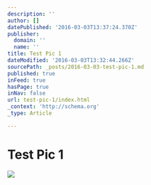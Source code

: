 ```yaml
---
description: ''
author: []
datePublished: '2016-03-03T13:37:24.370Z'
publisher:
  domain: ''
  name: ''
title: Test Pic 1
dateModified: '2016-03-03T13:32:44.266Z'
sourcePath: _posts/2016-03-03-test-pic-1.md
published: true
inFeed: true
hasPage: true
inNav: false
url: test-pic-1/index.html
_context: 'http://schema.org'
_type: Article

---
```

# Test Pic 1
![](https://the-grid-user-content.s3-us-west-2.amazonaws.com/38968b06-4f7f-400c-aa2d-da4be1b84603.png)